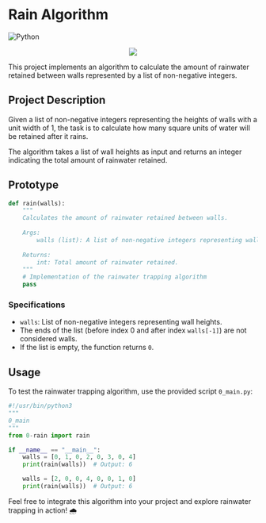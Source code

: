# Rain Algorithm

![Python](https://img.shields.io/badge/Python-3.9-blue)

<p align="center">
    <img src="https://github.com/v-dav/holbertonschool-interview/assets/115344057/4eb2b6f3-3406-451d-b6a1-bd85444b1da3">
</p>

This project implements an algorithm to calculate the amount of rainwater retained between walls represented by a list of non-negative integers.

## Project Description

Given a list of non-negative integers representing the heights of walls with a unit width of 1, the task is to calculate how many square units of water will be retained after it rains.

The algorithm takes a list of wall heights as input and returns an integer indicating the total amount of rainwater retained.

## Prototype

```python
def rain(walls):
    """
    Calculates the amount of rainwater retained between walls.
    
    Args:
        walls (list): A list of non-negative integers representing wall heights.
    
    Returns:
        int: Total amount of rainwater retained.
    """
    # Implementation of the rainwater trapping algorithm
    pass
```

### Specifications

- `walls`: List of non-negative integers representing wall heights.
- The ends of the list (before index 0 and after index `walls[-1]`) are not considered walls.
- If the list is empty, the function returns `0`.

## Usage

To test the rainwater trapping algorithm, use the provided script `0_main.py`:

```python
#!/usr/bin/python3
"""
0_main
"""
from 0-rain import rain

if __name__ == "__main__":
    walls = [0, 1, 0, 2, 0, 3, 0, 4]
    print(rain(walls))  # Output: 6

    walls = [2, 0, 0, 4, 0, 0, 1, 0]
    print(rain(walls))  # Output: 6
```

Feel free to integrate this algorithm into your project and explore rainwater trapping in action! 🌧️
